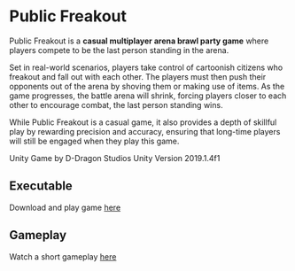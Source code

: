 # Public Freakout
Public Freakout is a **casual multiplayer arena brawl party game** where players compete to be the last person standing in the arena.

Set in real-world scenarios, players take control of cartoonish citizens who freakout and fall out with each other. The players must then push their opponents out of the arena by shoving them or making use of items. As the game progresses, the battle arena will shrink, forcing players closer to each other to encourage combat, the last person standing wins.

While Public Freakout is a casual game, it also provides a depth of skillful play by rewarding precision and accuracy, ensuring that long-time players will still be engaged when they play this game. 

Unity Game by D-Dragon Studios
Unity Version 2019.1.4f1

## Executable
Download and play game [here](https://drive.google.com/drive/folders/1RWpnIn6YHYl9gvrtm26XRRcczh2CWhsT?usp=sharing)

## Gameplay
Watch a short gameplay [here](https://www.youtube.com/watch?v=K4cbXgjsOO0&)
